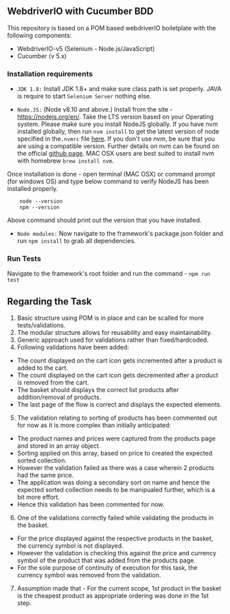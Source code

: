 ## WebdriverIO with Cucumber BDD
This repository is based on a POM based webdriverIO boiletplate with the following components:
- WebdriverIO-v5 (Selenium - Node.js/JavaScript)
- Cucumber (v 5.x)


### Installation requirements
- `JDK 1.8:` Install JDK 1.8+ and make sure class path is set properly. JAVA is require to start `Selenium Server` nothing else.

- `Node.JS:` (Node v8.10 and above.) Install from the site - https://nodejs.org/en/.
Take the LTS version based on your Operating system.
Please make sure you install NodeJS globally.
If you have nvm installed globally, then run `nvm install` to get the latest version of node specified in the`.nvmrc` file [here](/.nvmrc).  If you don't use nvm, be sure that you are using a compatible version. Further details on nvm can be found on the official [github page](https://github.com/creationix/nvm). MAC OSX users are best suited to install nvm with homebrew `brew install nvm`.

Once installation is done - open terminal (MAC OSX) or command prompt (for windows OS) and type below command to verify NodeJS has been installed properly.

        node --version
        npm --version

Above command should print out the version that you have installed.

- `Node modules:` Now navigate to the framework's package.json folder and run `npm install` to grab all dependencies.


### Run Tests
Navigate to the framework's root folder and run the command - `npm run test`


## Regarding the Task
1. Basic structure using POM is in place and can be scalled for more tests/validations.
2. The modular structure allows for reusability and easy maintainability.
3. Generic approach used for validations rather than fixed/hardcoded.
4. Following validations have been added:
  - The count displayed on the cart icon gets incremented after a product is added to the cart.
  - The count displayed on the cart icon gets decremented after a product is removed from the cart.
  - The basket should displays the correct list products after addition/removal of products.
  - The last page of the flow is correct and displays the expected elements.
5. The validation relating to sorting of products has been commented out for now as it is more complex than initially anticipated:
  - The product names and prices were captured from the products page and stored in an array object.
  - Sorting applied on this array, based on price to created the expected sorted collection.
  - However the validation failed as there was a case wherein 2 products had the same price.
  - The application was doing a secondary sort on name and hence the expected sorted collection needs to be   manipualed further, which is a bit more effort.
  - Hence this validation has been commented for now.
6. One of the validations correctly failed while validating the products in the basket.
  - For the price displayed against the respective products in the basket, the currency symbol is not displayed.
  - However the validation is checking this against the price and currency symbol of the product that was added from the products page.
  - For the sole purpose of continuity of execution for this task, the currency symbol was removed from the validation.
7. Assumption made that - For the current scope, 1st product in the basket is the cheapest product as appropriate ordering was done in the 1st step.